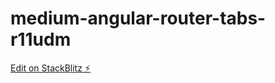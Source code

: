 # medium-angular-router-tabs-r11udm

[Edit on StackBlitz ⚡️](https://stackblitz.com/edit/medium-angular-router-tabs-r11udm)
